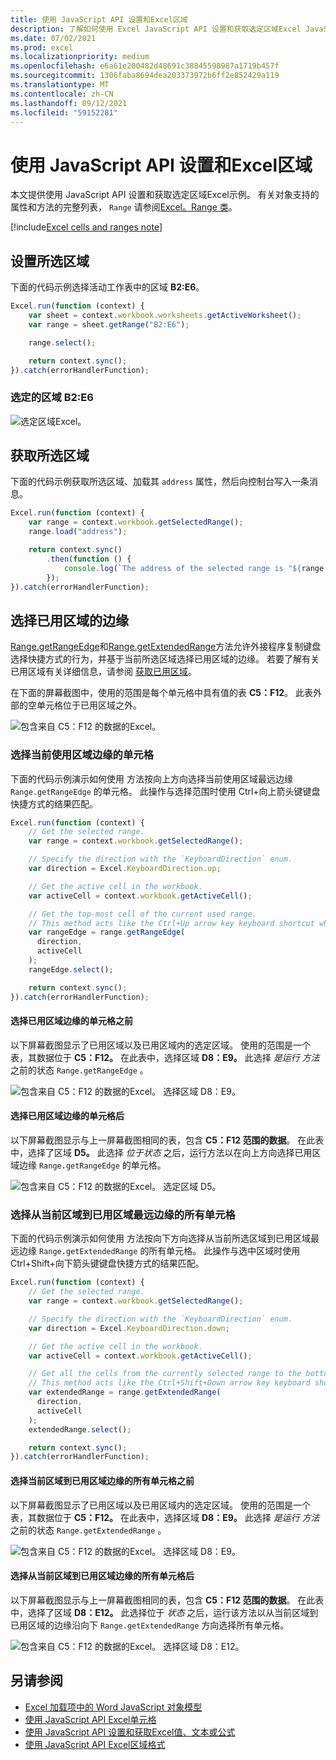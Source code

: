 ```yaml
---
title: 使用 JavaScript API 设置和Excel区域
description: 了解如何使用 Excel JavaScript API 设置和获取选定区域Excel JavaScript API。
ms.date: 07/02/2021
ms.prod: excel
ms.localizationpriority: medium
ms.openlocfilehash: e6a61e200482d48691c38845598987a1719b457f
ms.sourcegitcommit: 1306faba8694dea203373972b6ff2e852429a119
ms.translationtype: MT
ms.contentlocale: zh-CN
ms.lasthandoff: 09/12/2021
ms.locfileid: "59152281"
---
```

# <a name="set-and-get-the-selected-range-using-the-excel-javascript-api"></a>使用 JavaScript API 设置和Excel区域

本文提供使用 JavaScript API 设置和获取选定区域Excel示例。 有关对象支持的属性和方法的完整列表， `Range` 请参阅[Excel。Range 类](/javascript/api/excel/excel.range)。

[!include[Excel cells and ranges note](../includes/note-excel-cells-and-ranges.md)]

## <a name="set-the-selected-range"></a>设置所选区域

下面的代码示例选择活动工作表中的区域 **B2:E6**。

```js
Excel.run(function (context) {
    var sheet = context.workbook.worksheets.getActiveWorksheet();
    var range = sheet.getRange("B2:E6");

    range.select();

    return context.sync();
}).catch(errorHandlerFunction);
```

### <a name="selected-range-b2e6"></a>选定的区域 B2:E6

![选定区域Excel。](../images/excel-ranges-set-selection.png)

## <a name="get-the-selected-range"></a>获取所选区域

下面的代码示例获取所选区域、加载其 `address` 属性，然后向控制台写入一条消息。

```js
Excel.run(function (context) {
    var range = context.workbook.getSelectedRange();
    range.load("address");

    return context.sync()
        .then(function () {
            console.log(`The address of the selected range is "${range.address}"`);
        });
}).catch(errorHandlerFunction);
```

## <a name="select-the-edge-of-a-used-range"></a>选择已用区域的边缘

[Range.getRangeEdge](/javascript/api/excel/excel.range#getRangeEdge_direction__activeCell_)和[Range.getExtendedRange](/javascript/api/excel/excel.range#getExtendedRange_directionString__activeCell_)方法允许外接程序复制键盘选择快捷方式的行为，并基于当前所选区域选择已用区域的边缘。 若要了解有关已用区域有关详细信息，请参阅 [获取已用区域](excel-add-ins-ranges-get.md#get-used-range)。

在下面的屏幕截图中，使用的范围是每个单元格中具有值的表 **C5：F12**。 此表外部的空单元格位于已用区域之外。

![包含来自 C5：F12 的数据的Excel。](../images/excel-ranges-used-range.png)

### <a name="select-the-cell-at-the-edge-of-the-current-used-range"></a>选择当前使用区域边缘的单元格

下面的代码示例演示如何使用 方法按向上方向选择当前使用区域最远边缘 `Range.getRangeEdge` 的单元格。 此操作与选择范围时使用 Ctrl+向上箭头键键盘快捷方式的结果匹配。

```js
Excel.run(function (context) {
    // Get the selected range.
    var range = context.workbook.getSelectedRange();

    // Specify the direction with the `KeyboardDirection` enum.
    var direction = Excel.KeyboardDirection.up;

    // Get the active cell in the workbook.
    var activeCell = context.workbook.getActiveCell();

    // Get the top-most cell of the current used range.
    // This method acts like the Ctrl+Up arrow key keyboard shortcut while a range is selected.
    var rangeEdge = range.getRangeEdge(
      direction,
      activeCell
    );
    rangeEdge.select();

    return context.sync();
}).catch(errorHandlerFunction);
```

#### <a name="before-selecting-the-cell-at-the-edge-of-the-used-range"></a>选择已用区域边缘的单元格之前

以下屏幕截图显示了已用区域以及已用区域内的选定区域。 使用的范围是一个表，其数据位于 **C5：F12。** 在此表中，选择区域 **D8：E9。** 此选择 *是运行 方法* 之前的状态 `Range.getRangeEdge` 。

![包含来自 C5：F12 的数据的Excel。 选择区域 D8：E9。](../images/excel-ranges-used-range-d8-e9.png)

#### <a name="after-selecting-the-cell-at-the-edge-of-the-used-range"></a>选择已用区域边缘的单元格后

以下屏幕截图显示与上一屏幕截图相同的表，包含 **C5：F12 范围的数据**。 在此表中，选择了区域 **D5。** 此选择 *位于状态* 之后，运行方法以在向上方向选择已用区域边缘 `Range.getRangeEdge` 的单元格。

![包含来自 C5：F12 的数据的Excel。 选定区域 D5。](../images/excel-ranges-used-range-d5.png)

### <a name="select-all-cells-from-current-range-to-furthest-edge-of-used-range"></a>选择从当前区域到已用区域最远边缘的所有单元格

下面的代码示例演示如何使用 方法按向下方向选择从当前所选区域到已用区域最远边缘 `Range.getExtendedRange` 的所有单元格。 此操作与选中区域时使用 Ctrl+Shift+向下箭头键键盘快捷方式的结果匹配。

```js
Excel.run(function (context) {
    // Get the selected range.
    var range = context.workbook.getSelectedRange();

    // Specify the direction with the `KeyboardDirection` enum.
    var direction = Excel.KeyboardDirection.down;

    // Get the active cell in the workbook.
    var activeCell = context.workbook.getActiveCell();

    // Get all the cells from the currently selected range to the bottom-most edge of the used range.
    // This method acts like the Ctrl+Shift+Down arrow key keyboard shortcut while a range is selected.
    var extendedRange = range.getExtendedRange(
      direction,
      activeCell
    );
    extendedRange.select();

    return context.sync();
}).catch(errorHandlerFunction);
```

#### <a name="before-selecting-all-the-cells-from-the-current-range-to-the-edge-of-the-used-range"></a>选择当前区域到已用区域边缘的所有单元格之前

以下屏幕截图显示了已用区域以及已用区域内的选定区域。 使用的范围是一个表，其数据位于 **C5：F12。** 在此表中，选择区域 **D8：E9。** 此选择 *是运行 方法* 之前的状态 `Range.getExtendedRange` 。

![包含来自 C5：F12 的数据的Excel。 选择区域 D8：E9。](../images/excel-ranges-used-range-d8-e9.png)

#### <a name="after-selecting-all-the-cells-from-the-current-range-to-the-edge-of-the-used-range"></a>选择从当前区域到已用区域边缘的所有单元格后

以下屏幕截图显示与上一屏幕截图相同的表，包含 **C5：F12 范围的数据**。 在此表中，选择了区域 **D8：E12。** 此选择位于 *状态* 之后，运行该方法以从当前区域到已用区域的边缘沿向下 `Range.getExtendedRange` 方向选择所有单元格。

![包含来自 C5：F12 的数据的Excel。 选择区域 D8：E12。](../images/excel-ranges-used-range-d8-e12.png)

## <a name="see-also"></a>另请参阅

- [Excel 加载项中的 Word JavaScript 对象模型](excel-add-ins-core-concepts.md)
- [使用 JavaScript API Excel单元格](excel-add-ins-cells.md)
- [使用 JavaScript API 设置和获取Excel值、文本或公式](excel-add-ins-ranges-set-get-values.md)
- [使用 JavaScript API Excel区域格式](excel-add-ins-ranges-set-format.md)
